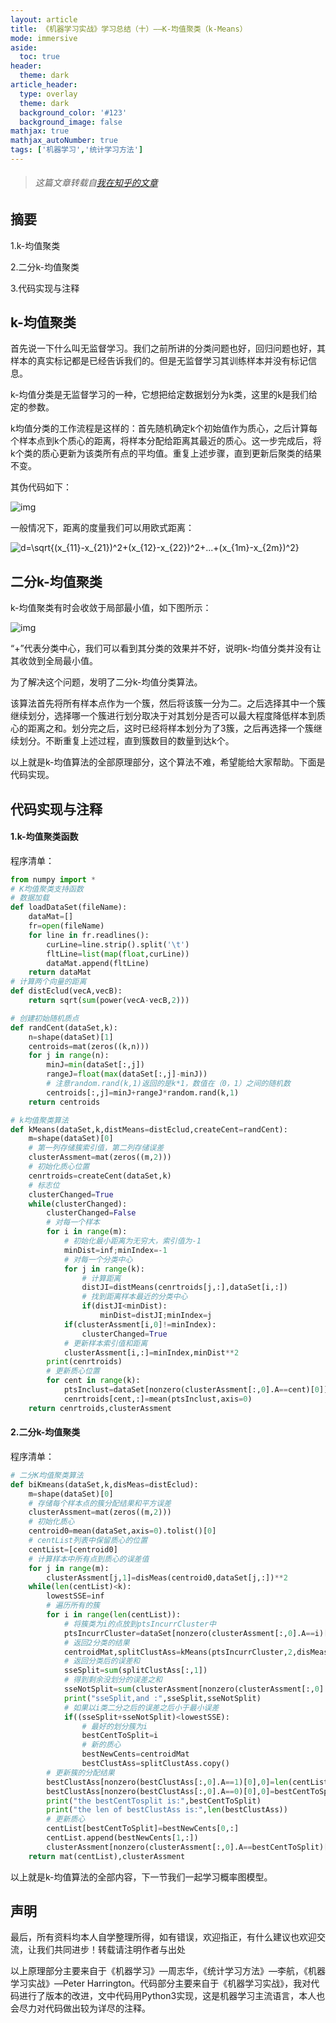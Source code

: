 ```yaml
---
layout: article
title: 《机器学习实战》学习总结（十）——K-均值聚类（k-Means）
mode: immersive
aside:
  toc: true
header:
  theme: dark
article_header:
  type: overlay
  theme: dark
  background_color: '#123'
  background_image: false
mathjax: true
mathjax_autoNumber: true
tags: ['机器学习','统计学习方法']
---
```


<!--more-->

> ###### *这篇文章转载自[我在知乎的文章](https://zhuanlan.zhihu.com/p/30826632)*

## **摘要**

1.k-均值聚类

2.二分k-均值聚类

3.代码实现与注释

## **k-均值聚类**

首先说一下什么叫无监督学习。我们之前所讲的分类问题也好，回归问题也好，其样本的真实标记都是已经告诉我们的。但是无监督学习其训练样本并没有标记信息。

k-均值分类是无监督学习的一种，它想把给定数据划分为k类，这里的k是我们给定的参数。

k均值分类的工作流程是这样的：首先随机确定k个初始值作为质心，之后计算每个样本点到k个质心的距离，将样本分配给距离其最近的质心。这一步完成后，将k个类的质心更新为该类所有点的平均值。重复上述步骤，直到更新后聚类的结果不变。

其伪代码如下：

![img](https://pic1.zhimg.com/v2-e95db8016e63bc5fc476d6259cf01df4_b.jpg)

一般情况下，距离的度量我们可以用欧式距离：

![d=\sqrt{(x_{11}-x_{21})^2+(x_{12}-x_{22})^2+...+(x_{1m}-x_{2m})^2}](https://www.zhihu.com/equation?tex=d%3D%5Csqrt%7B(x_%7B11%7D-x_%7B21%7D)%5E2%2B(x_%7B12%7D-x_%7B22%7D)%5E2%2B...%2B(x_%7B1m%7D-x_%7B2m%7D)%5E2%7D)

## **二分k-均值聚类**

k-均值聚类有时会收敛于局部最小值，如下图所示：

![img](https://pic1.zhimg.com/v2-2b2a25487469b25ff2fbf9d9fff616a4_b.jpg)

“+”代表分类中心，我们可以看到其分类的效果并不好，说明k-均值分类并没有让其收敛到全局最小值。

为了解决这个问题，发明了二分k-均值分类算法。

该算法首先将所有样本点作为一个簇，然后将该簇一分为二。之后选择其中一个簇继续划分，选择哪一个簇进行划分取决于对其划分是否可以最大程度降低样本到质心的距离之和。划分完之后，这时已经将样本划分为了3簇，之后再选择一个簇继续划分。不断重复上述过程，直到簇数目的数量到达k个。

以上就是k-均值算法的全部原理部分，这个算法不难，希望能给大家帮助。下面是代码实现。

## **代码实现与注释**

#### 1.k-均值聚类函数

程序清单：

```python
from numpy import *
# K均值聚类支持函数
# 数据加载
def loadDataSet(fileName):
    dataMat=[]
    fr=open(fileName)
    for line in fr.readlines():
        curLine=line.strip().split('\t')
        fltLine=list(map(float,curLine))
        dataMat.append(fltLine)
    return dataMat
# 计算两个向量的距离
def distEclud(vecA,vecB):
    return sqrt(sum(power(vecA-vecB,2)))

# 创建初始随机质点
def randCent(dataSet,k):
    n=shape(dataSet)[1]
    centroids=mat(zeros((k,n)))
    for j in range(n):
        minJ=min(dataSet[:,j])
        rangeJ=float(max(dataSet[:,j]-minJ))
        # 注意random.rand(k,1)返回的是k*1，数值在（0，1）之间的随机数
        centroids[:,j]=minJ+rangeJ*random.rand(k,1)
    return centroids

# k均值聚类算法
def kMeans(dataSet,k,distMeans=distEclud,createCent=randCent):
    m=shape(dataSet)[0]
    # 第一列存储簇索引值，第二列存储误差
    clusterAssment=mat(zeros((m,2)))
    # 初始化质心位置
    cenrtroids=createCent(dataSet,k)
    # 标志位
    clusterChanged=True
    while(clusterChanged):
        clusterChanged=False
        # 对每一个样本
        for i in range(m):
            # 初始化最小距离为无穷大，索引值为-1
            minDist=inf;minIndex=-1
            # 对每一个分类中心
            for j in range(k):
                # 计算距离
                distJI=distMeans(cenrtroids[j,:],dataSet[i,:])
                # 找到距离样本最近的分类中心
                if(distJI<minDist):
                    minDist=distJI;minIndex=j
            if(clusterAssment[i,0]!=minIndex):
                clusterChanged=True
            # 更新样本索引值和距离
            clusterAssment[i,:]=minIndex,minDist**2
        print(cenrtroids)
        # 更新质心位置
        for cent in range(k):
            ptsInclust=dataSet[nonzero(clusterAssment[:,0].A==cent)[0]]
            cenrtroids[cent,:]=mean(ptsInclust,axis=0)
    return cenrtroids,clusterAssment
```

#### 2.二分k-均值聚类

程序清单：

```python
# 二分K均值聚类算法
def biKmeans(dataSet,k,disMeas=distEclud):
    m=shape(dataSet)[0]
    # 存储每个样本点的簇分配结果和平方误差
    clusterAssment=mat(zeros((m,2)))
    # 初始化质心
    centroid0=mean(dataSet,axis=0).tolist()[0]
    # centList列表中保留质心的位置
    centList=[centroid0]
    # 计算样本中所有点到质心的误差值
    for j in range(m):
        clusterAssment[j,1]=disMeas(centroid0,dataSet[j,:])**2
    while(len(centList)<k):
        lowestSSE=inf
        # 遍历所有的簇
        for i in range(len(centList)):
            # 将簇类为i的点放到ptsIncurrCluster中
            ptsIncurrCluster=dataSet[nonzero(clusterAssment[:,0].A==i)[0],:]
            # 返回2分类的结果
            centroidMat,splitClustAss=kMeans(ptsIncurrCluster,2,disMeas)
            # 返回分类后的误差和
            sseSplit=sum(splitClustAss[:,1])
            # 得到剩余没划分的误差之和
            sseNotSplit=sum(clusterAssment[nonzero(clusterAssment[:,0].A!=i)[0],1])
            print("sseSplit,and :",sseSplit,sseNotSplit)
            # 如果以i类二分之后的误差之后小于最小误差
            if((sseSplit+sseNotSplit)<lowestSSE):
                # 最好的划分簇为i
                bestCentToSplit=i
                # 新的质心
                bestNewCents=centroidMat
                bestClustAss=splitClustAss.copy()
        # 更新簇的分配结果
        bestClustAss[nonzero(bestClustAss[:,0].A==1)[0],0]=len(centList)
        bestClustAss[nonzero(bestClustAss[:,0].A==0)[0],0]=bestCentToSplit
        print("the bestCentTosplit is:",bestCentToSplit)
        print("the len of bestClustAss is:",len(bestClustAss))
        # 更新质心
        centList[bestCentToSplit]=bestNewCents[0,:]
        centList.append(bestNewCents[1,:])
        clusterAssment[nonzero(clusterAssment[:,0].A==bestCentToSplit)[0],:]=bestClustAss
    return mat(centList),clusterAssment
```

以上就是k-均值算法的全部内容，下一节我们一起学习概率图模型。

## **声明**

最后，所有资料均本人自学整理所得，如有错误，欢迎指正，有什么建议也欢迎交流，让我们共同进步！转载请注明作者与出处

以上原理部分主要来自于《机器学习》—周志华，《统计学习方法》—李航，《机器学习实战》—Peter Harrington。代码部分主要来自于《机器学习实战》，我对代码进行了版本的改进，文中代码用Python3实现，这是机器学习主流语言，本人也会尽力对代码做出较为详尽的注释。